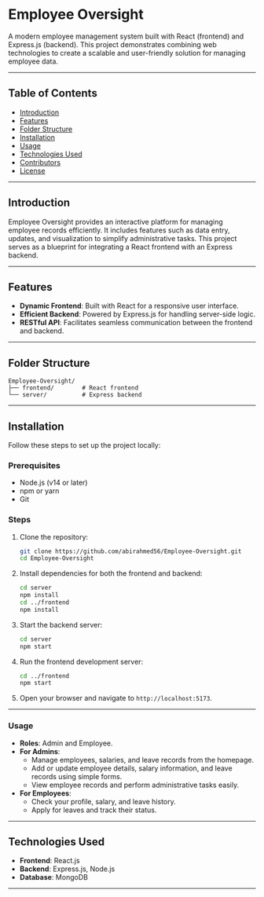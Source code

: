
# Employee Oversight

A modern employee management system built with React (frontend) and Express.js (backend). This project demonstrates combining web technologies to create a scalable and user-friendly solution for managing employee data.  


---

## Table of Contents

- [Introduction](#introduction)
- [Features](#features)
- [Folder Structure](#folder-structure)
- [Installation](#installation)
- [Usage](#usage)
- [Technologies Used](#technologies-used)
- [Contributors](#contributors)
- [License](#license)

---

## Introduction

Employee Oversight provides an interactive platform for managing employee records efficiently. It includes features such as data entry, updates, and visualization to simplify administrative tasks. This project serves as a blueprint for integrating a React frontend with an Express backend.

---

## Features

- **Dynamic Frontend**: Built with React for a responsive user interface.
- **Efficient Backend**: Powered by Express.js for handling server-side logic.
- **RESTful API**: Facilitates seamless communication between the frontend and backend.

---

## Folder Structure

```
Employee-Oversight/
├── frontend/        # React frontend
└── server/          # Express backend
```

---



## Installation

Follow these steps to set up the project locally:

### Prerequisites

- Node.js (v14 or later)
- npm or yarn
- Git

### Steps

1. Clone the repository:
   ```bash
   git clone https://github.com/abirahmed56/Employee-Oversight.git
   cd Employee-Oversight
   ```

2. Install dependencies for both the frontend and backend:
   ```bash
   cd server
   npm install
   cd ../frontend
   npm install
   ```

3. Start the backend server:
   ```bash
   cd server
   npm start
   ```

4. Run the frontend development server:
   ```bash
   cd ../frontend
   npm start
   ```

5. Open your browser and navigate to `http://localhost:5173`.

---

### Usage  

- **Roles**: Admin and Employee.  
- **For Admins**:  
  - Manage employees, salaries, and leave records from the homepage.  
  - Add or update employee details, salary information, and leave records using simple forms.  
  - View employee records and perform administrative tasks easily.  
- **For Employees**:  
  - Check your profile, salary, and leave history.  
  - Apply for leaves and track their status.

---

## Technologies Used

- **Frontend**: React.js
- **Backend**: Express.js, Node.js
- **Database**: MongoDB

---


